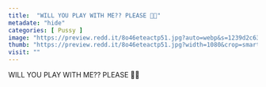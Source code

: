 ```yaml
---
title:  "WILL YOU PLAY WITH ME?? PLEASE 🤤🤤"
metadate: "hide"
categories: [ Pussy ]
image: "https://preview.redd.it/8o46eteactp51.jpg?auto=webp&s=1239d2c6348bd1e99dfe7aed4c10e946032587ff"
thumb: "https://preview.redd.it/8o46eteactp51.jpg?width=1080&crop=smart&auto=webp&s=43c31eecaf999167da8bca9338630665c301a8a2"
visit: ""
---
```

WILL YOU PLAY WITH ME?? PLEASE 🤤🤤
